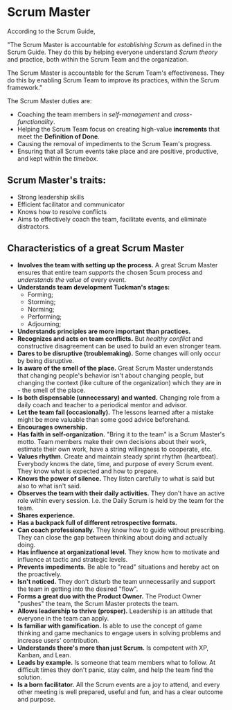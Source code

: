 # Scrum Master

According to the Scrum Guide,

"The Scrum Master is accountable for *establishing Scrum* as defined in the Scrum Guide. They do this by helping everyone understand *Scrum theory* and practice, both within the Scrum Team and the organization.

The Scrum Master is accountable for the Scrum Team's effectiveness. They do this by enabling Scrum Team to improve its practices, within the Scrum framework."

The Scrum Master duties are:

- Coaching the team members in *self-management* and *cross-functionality*.
- Helping the Scrum Team focus on creating high-value **increments** that meet the **Definition of Done**.
- Causing the removal of impediments to the Scrum Team's progress.
- Ensuring that all Scrum events take place and are positive, productive, and kept within the *timebox.*

## Scrum Master's traits:

- Strong leadership skills
- Efficient facilitator and communicator
- Knows how to resolve conflicts
- Aims to effectively coach the team, facilitate events, and eliminate distractors.

## Characteristics of a great Scrum Master

- **Involves the team with setting up the process.** A great Scrum Master ensures that entire team *supports* the chosen Scum process and *understands the value* of every event.
- **Understands team development Tuckman's stages:**
  - Forming;
  - Storming;
  - Norming;
  - Performing;
  - Adjourning;
- **Understands principles are more important than practices.**
- **Recognizes and acts on team conflicts.** But *healthy conflict* and constructive disagreement can be used to build an even stronger team.
- **Dares to be disruptive (troublemaking).** Some changes will only occur by being disruptive.
- **Is aware of the smell of the place.** Great Scrum Master understands that changing people's behavior isn't about changing people, but changing the context (like culture of the organization) which they are in - the smell of the place.
- **Is both dispensable (unnecessary) and wanted.** Changing role from a daily coach and teacher to a periodical mentor and advisor.
- **Let the team fail (occasionally).** The lessons learned after a mistake might be more valuable than some good advice beforehand.
- **Encourages ownership.**
- **Has faith in self-organization.** "Bring it to the team" is a Scrum Master's motto. Team members make their own decisions about their work, estimate their own work, have a string willingness to cooperate, etc.
- **Values rhythm**. Create and maintain steady sprint rhythm (heartbeat). Everybody knows the date, time, and purpose of every Scrum event. They know what is expected and how to prepare.
- **Knows the power of silence.** They listen carefully to what is said but also to what isn't said.
- **Observes the team with their daily activities.** They don't have an active role within every session. I.e. the Daily Scrum is held by the team for the team.
- **Shares experience.**
- **Has a backpack full of different retrospective formats.**
- **Can coach professionally.** They know how to guide without prescribing. They can close the gap between thinking about doing and actually doing.
- **Has influence at organizational level.** They know how to motivate and influence at tactic and strategic levels.
- **Prevents impediments.** Be able to "read" situations and hereby act on the proactively.
- **Isn't noticed.** They don't disturb the team unnecessarily and support the team in getting into the desired "flow".
- **Forms a great duo with the Product Owner.** The Product Owner "pushes" the team, the Scrum Master protects the team.
- **Allows leadership to thrive (prosper).** Leadership is an attitude that everyone in the team can apply.
- **Is familiar with gamification.** Is able to use the concept of game thinking and game mechanics to engage users in solving problems and increase users' contribution.
- **Understands there's more than just Scrum.** Is competent with XP, Kanban, and Lean.
- **Leads by example.** Is someone that team members what to follow. At difficult times they don't panic, stay calm, and help the team find the solution.
- **Is a born facilitator.** All the Scrum events are a joy to attend, and every other meeting is well prepared, useful and fun, and has a clear outcome and purpose.
